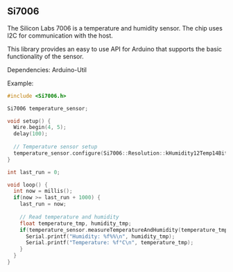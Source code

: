 ## Si7006

The Silicon Labs 7006 is a temperature and humidity sensor. The chip uses I2C for communication with 
the host.

This library provides an easy to use API for Arduino that supports the basic functionality of the
sensor.

Dependencies: Arduino-Util

Example:
~~~~C++
#include <Si7006.h>

Si7006 temperature_sensor;

void setup() {
  Wire.begin(4, 5);
  delay(100);
  
  // Temperature sensor setup
  temperature_sensor.configure(Si7006::Resolution::kHumidity12Temp14Bit, false);
}

int last_run = 0;

void loop() {
  int now = millis();
  if(now >= last_run + 1000) {
    last_run = now;
    
    // Read temperature and humidity
    float temperature_tmp, humidity_tmp;
    if(temperature_sensor.measureTemperatureAndHumidity(temperature_tmp, humidity_tmp) == 0) {
      Serial.printf("Humidity: %f%%\n", humidity_tmp);
      Serial.printf("Temperature: %f°C\n", temperature_tmp);
    }
  }
}
~~~~
